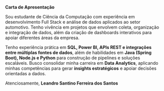 **Carta de Apresentação**

Sou estudante de Ciência da Computação com experiência em desenvolvimento Full Stack e análise de dados aplicados ao setor automotivo. Tenho vivência em projetos que envolvem coleta, organização e integração de dados, além da criação de dashboards interativos para apoiar diferentes áreas da empresa.

Tenho experiência prática em **SQL, Power BI, APIs REST e integrações entre múltiplas fontes de dados**, além de habilidades em **Java (Spring Boot), Node.js e Python** para construção de pipelines e soluções escaláveis. Busco consolidar minha carreira em **Data Analytics**, aplicando minhas competências para gerar **insights estratégicos** e apoiar decisões orientadas a dados.

Atenciosamente,
**Leandro Santino Ferreira dos Santos**
